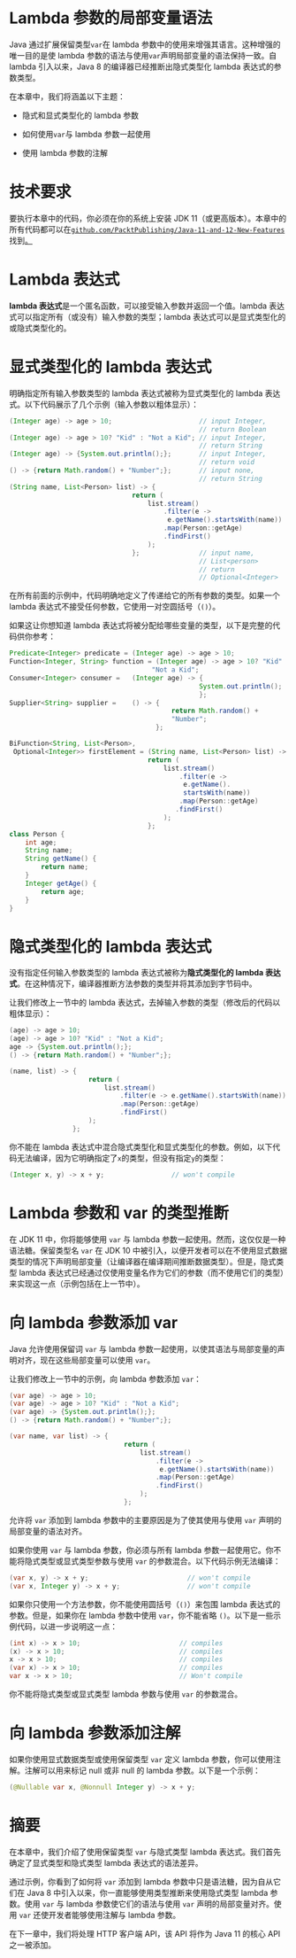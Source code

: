 # Lambda 参数的局部变量语法

Java 通过扩展保留类型`var`在 lambda 参数中的使用来增强其语言。这种增强的唯一目的是使 lambda 参数的语法与使用`var`声明局部变量的语法保持一致。自 lambda 引入以来，Java 8 的编译器已经推断出隐式类型化 lambda 表达式的参数类型。

在本章中，我们将涵盖以下主题：

+   隐式和显式类型化的 lambda 参数

+   如何使用`var`与 lambda 参数一起使用

+   使用 lambda 参数的注解

# 技术要求

要执行本章中的代码，你必须在你的系统上安装 JDK 11（或更高版本）。本章中的所有代码都可以在[`github.com/PacktPublishing/Java-11-and-12-New-Features`](https://github.com/PacktPublishing/Java-11-and-12-New-Features)找到[。](https://github.com/PacktPublishing/Java-11-and-12-New-Features)

# Lambda 表达式

**lambda 表达式**是一个匿名函数，可以接受输入参数并返回一个值。lambda 表达式可以指定所有（或没有）输入参数的类型；lambda 表达式可以是显式类型化的或隐式类型化的。

# 显式类型化的 lambda 表达式

明确指定所有输入参数类型的 lambda 表达式被称为显式类型化的 lambda 表达式。以下代码展示了几个示例（输入参数以粗体显示）：

```java
(Integer age) -> age > 10;                      // input Integer, 
                                                // return Boolean 
(Integer age) -> age > 10? "Kid" : "Not a Kid"; // input Integer, 
                                                // return String 
(Integer age) -> {System.out.println();};       // input Integer, 
                                                // return void 
() -> {return Math.random() + "Number";};       // input none,
                                                // return String 
(String name, List<Person> list) -> { 
                               return ( 
                                   list.stream() 
                                       .filter(e ->             
                                        e.getName().startsWith(name)) 
                                       .map(Person::getAge) 
                                       .findFirst() 
                                   ); 
                               };               // input name, 
                                                // List<person> 
                                                // return 
                                                // Optional<Integer> 
```

在所有前面的示例中，代码明确地定义了传递给它的所有参数的类型。如果一个 lambda 表达式不接受任何参数，它使用一对空圆括号（`()`）。

如果这让你想知道 lambda 表达式将被分配给哪些变量的类型，以下是完整的代码供你参考：

```java
Predicate<Integer> predicate = (Integer age) -> age > 10; 
Function<Integer, String> function = (Integer age) -> age > 10? "Kid" : 
                                    "Not a Kid"; 
Consumer<Integer> consumer =   (Integer age) -> {  
                                                System.out.println();
                                                }; 
Supplier<String> supplier =    () -> {
                                         return Math.random() + 
                                         "Number";
                                     }; 

BiFunction<String, List<Person>,
 Optional<Integer>> firstElement = (String name, List<Person> list) ->                                                                 { 
                                   return ( 
                                       list.stream() 
                                           .filter(e -> 
                                            e.getName().
                                            startsWith(name)) 
                                           .map(Person::getAge) 
                                          .findFirst() 
                                       ); 
                                   }; 
class Person { 
    int age; 
    String name; 
    String getName() { 
        return name; 
    } 
    Integer getAge() { 
        return age; 
    } 
} 
```

# 隐式类型化的 lambda 表达式

没有指定任何输入参数类型的 lambda 表达式被称为**隐式类型化的 lambda 表达式**。在这种情况下，编译器推断方法参数的类型并将其添加到字节码中。

让我们修改上一节中的 lambda 表达式，去掉输入参数的类型（修改后的代码以粗体显示）：

```java
(age) -> age > 10; 
(age) -> age > 10? "Kid" : "Not a Kid"; 
age -> {System.out.println();}; 
() -> {return Math.random() + "Number";}; 

(name, list) -> { 
                    return ( 
                        list.stream() 
                            .filter(e -> e.getName().startsWith(name)) 
                            .map(Person::getAge) 
                            .findFirst() 
                    ); 
                }; 
```

你不能在 lambda 表达式中混合隐式类型化和显式类型化的参数。例如，以下代码无法编译，因为它明确指定了`x`的类型，但没有指定`y`的类型：

```java
(Integer x, y) -> x + y;                 // won't compile
```

# Lambda 参数和 var 的类型推断

在 JDK 11 中，你将能够使用 `var` 与 lambda 参数一起使用。然而，这仅仅是一种语法糖。保留类型名 `var` 在 JDK 10 中被引入，以便开发者可以在不使用显式数据类型的情况下声明局部变量（让编译器在编译期间推断数据类型）。但是，隐式类型 lambda 表达式已经通过仅使用变量名作为它们的参数（而不使用它们的类型）来实现这一点（示例包括在上一节中）。 

# 向 lambda 参数添加 var

Java 允许使用保留词 `var` 与 lambda 参数一起使用，以使其语法与局部变量的声明对齐，现在这些局部变量可以使用 `var`。

让我们修改上一节中的示例，向 lambda 参数添加 `var`：

```java
(var age) -> age > 10; 
(var age) -> age > 10? "Kid" : "Not a Kid"; 
(var age) -> {System.out.println();}; 
() -> {return Math.random() + "Number";}; 

(var name, var list) -> { 
                             return ( 
                                 list.stream() 
                                     .filter(e -> 
                                      e.getName().startsWith(name)) 
                                     .map(Person::getAge) 
                                     .findFirst() 
                                 ); 
                             }; 
```

允许将 `var` 添加到 lambda 参数中的主要原因是为了使其使用与使用 `var` 声明的局部变量的语法对齐。

如果你使用 `var` 与 lambda 参数，你必须与所有 lambda 参数一起使用它。你不能将隐式类型或显式类型参数与使用 `var` 的参数混合。以下代码示例无法编译：

```java
(var x, y) -> x + y;                         // won't compile 
(var x, Integer y) -> x + y;                 // won't compile 
```

如果你只使用一个方法参数，你不能使用圆括号（`()`）来包围 lambda 表达式的参数。但是，如果你在 lambda 参数中使用 `var`，你不能省略 `()`。以下是一些示例代码，以进一步说明这一点：

```java
(int x) -> x > 10;                         // compiles 
(x) -> x > 10;                             // compiles 
x -> x > 10;                               // compiles 
(var x) -> x > 10;                         // compiles 
var x -> x > 10;                           // Won't compile 
```

你不能将隐式类型或显式类型 lambda 参数与使用 `var` 的参数混合。

# 向 lambda 参数添加注解

如果你使用显式数据类型或使用保留类型 `var` 定义 lambda 参数，你可以使用注解。注解可以用来标记 null 或非 null 的 lambda 参数。以下是一个示例：

```java
(@Nullable var x, @Nonnull Integer y) -> x + y;
```

# 摘要

在本章中，我们介绍了使用保留类型 `var` 与隐式类型 lambda 表达式。我们首先确定了显式类型和隐式类型 lambda 表达式的语法差异。

通过示例，你看到了如何将 `var` 添加到 lambda 参数中只是语法糖，因为自从它们在 Java 8 中引入以来，你一直能够使用类型推断来使用隐式类型 lambda 参数。使用 `var` 与 lambda 参数使它们的语法与使用 `var` 声明的局部变量对齐。使用 `var` 还使开发者能够使用注解与 lambda 参数。

在下一章中，我们将处理 HTTP 客户端 API，该 API 将作为 Java 11 的核心 API 之一被添加。
